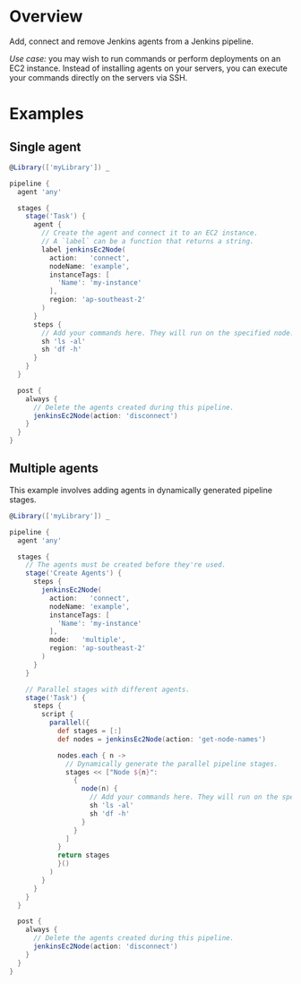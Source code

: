 # Overview
Add, connect and remove Jenkins agents from a Jenkins pipeline.

*Use case:* you may wish to run commands or perform deployments on an EC2 instance. Instead of installing agents on your servers, you can execute your commands directly on the servers via SSH.

# Examples

## Single agent
```groovy
@Library(['myLibrary']) _

pipeline {
  agent 'any'

  stages {
    stage('Task') {
      agent {
        // Create the agent and connect it to an EC2 instance.
        // A `label` can be a function that returns a string.
        label jenkinsEc2Node(
          action:   'connect',
          nodeName: 'example',
          instanceTags: [
            'Name': 'my-instance'
          ],
          region: 'ap-southeast-2'
        )
      }
      steps {
        // Add your commands here. They will run on the specified node.
        sh 'ls -al'
        sh 'df -h'
      }
    }
  }

  post {
    always {
      // Delete the agents created during this pipeline.
      jenkinsEc2Node(action: 'disconnect')
    }
  }
}
```

## Multiple agents
This example involves adding agents in dynamically generated pipeline stages.

```groovy
@Library(['myLibrary']) _

pipeline {
  agent 'any'

  stages {
    // The agents must be created before they're used.
    stage('Create Agents') {
      steps {
        jenkinsEc2Node(
          action:   'connect',
          nodeName: 'example',
          instanceTags: [
            'Name': 'my-instance'
          ],
          mode:   'multiple',
          region: 'ap-southeast-2'
        )
      }
    }

    // Parallel stages with different agents.
    stage('Task') {
      steps {
        script {
          parallel({
            def stages = [:]
            def nodes = jenkinsEc2Node(action: 'get-node-names')

            nodes.each { n ->
              // Dynamically generate the parallel pipeline stages.
              stages << ["Node ${n}":
                {
                  node(n) {
                    // Add your commands here. They will run on the specified node.
                    sh 'ls -al'
                    sh 'df -h'
                  }
                }
              ]
            }
            return stages
            }()
          )
        }
      }
    }
  }

  post {
    always {
      // Delete the agents created during this pipeline.
      jenkinsEc2Node(action: 'disconnect')
    }
  }
}

```